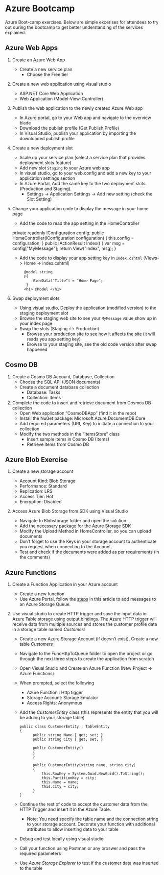 # Azure Bootcamp
Azure Boot-camp exercises. Below are simple excerises for attendees to try out during the bootcamp to get better understanding of the services explained. 

## Azure Web Apps
1.	Create an Azure Web App 
     - Create a new service plan
          - Choose the Free tier
2.   Create a new web application using visual studio
     - ASP.NET Core Web Application
     - Web Application (Model-View-Controller)
3.   Publish the  web application to the newly created Azure Web app
     - In Azure portal, go to your Web app and navigate to the overview blade
     - Download the publish profile (Get Publish Profile)
     - In Visual Studio, publish your application by importing the downloaded publish profile
     
4.   Create a new deployment slot
     - Scale up your service plan (select a service plan that provides deployment slots feature)
     - Add new slot `Staging` to your Azure web app 
     - In visual studio, go to your web.config and add a new key to your application settings section
     - In Azure Portal,  Add the same key to the two deployment slots (Production and Staging). 
         -  Settings -> Application Settings -> Add new setting (check the Slot Setting)
5.   Change your application code to display the message in your home page
     - Add the code to read the app setting in the HomeController
      
 
      private readonly IConfiguration config;
        public HomeController(IConfiguration configuration)
        {
            this.config = configuration;
        }
        public IActionResult Index()
        {
            var msg = config["MyMessage"];
            return View("Index", msg);
        }

     - Add the code to display your app setting key in `Index.cshtml`  (Views-> Home -> Index.cshtml)
    
       ```
         @model string
         @{
             ViewData["Title"] = "Home Page";
          }
         <h1> @Model </h1>
       ```  
6.  Swap deployment slots
     - Using visual studio, Deploy the application (modified version) to the staging deployment slot
     - Browse the staging web site to see your `MyMessage` value show up in your index page
     - Swap the slots (Staging <-> Production)
          - Browse your production site to see how it affects the site (it will reads you app setting key)
          - Browse to your staging site, see the old code version after swap happened
    
    
    
## Cosmo DB
1.   Create a Cosmo DB Account, Database, Collection
     - Choose the SQL API (JSON documents)
     - Create a document database collection
          - Database: Tasks
          - Collection: Items
2.  Complete the code to insert and retrieve document from Cosmos DB collection
     - Open Web application “CosmoDBApp” (find it in the repo)
     - Install the NuGet package:  Microsoft.Azure.DocumentDB.Core
     - Add required parameters (URI, Key) to initiate a connection to your collection
     - Modify the two methods in the “ItemsStore” class
          - Insert sample items in Cosmo DB  (Items)
          - Retrieve items from Cosmo DB
    
    
## Azure Blob Exercise
1.	Create a new storage account
     - Account Kind: Blob Storage
     - Performance: Standard
     - Replication: LRS
     - Access Tier: Hot
     - Encryption: Disabled
     
2.	Access Azure Blob Storage from SDK using Visual Studio
     - Navigate to Blobstorage folder and open the solution
     - Add the necessary package for the Azure Storage SDK
     - Modify the Upload Method in HomeController, so you can upload documents
     - Don’t forget to use the Keys in your storage account to authenticate you request when connecting to the Account.
     - Test and check if the documents were added as per requirements (in the comments)

## Azure Functions 
1.	Create a Function Application in your Azure account
    - Create a new function 
    - Use Azure Portal, follow the [steps](https://docs.microsoft.com/en-us/azure/azure-functions/functions-integrate-storage-queue-output-binding?tabs=csharp) in this article to add messages to an Azure Storage Queue.
    
2.  Use visual studio to create HTTP trigger and save the input data in Azure Table storage using output bindings.
    The Azure HTTP trigger will receive data from multiple sources and stores the customer profile data in a storage table named  *Customers*
    - Create a new Azure Storage Account (if doesn't exist), Create a new table *Customers*
    - Navigate to the FuncHttpToQueue folder to open the project or go through the next three steps to create the application from scratch
    - Open Visual Studio and Create an Azure Function (New Project -> Azure Functions)
    - When prompted, select the following
      - Azure Function : Http tigger
      - Storage Account: Storage Emulator
      - Access Rights: Anonymous
    - Add the *CustomerEntity* class (this represents the  entity that you will be adding to your storage table)
    
        ```
        public class CustomerEntity : TableEntity
        {
              public string Name { get; set; }
              public string City { get; set; }

              public CustomerEntity()
              {
              }

              public CustomerEntity(string name, string city)
              {
                  this.RowKey = System.Guid.NewGuid().ToString();
                  this.PartitionKey = city;
                  this.Name = name;
                  this.City = city;
              }
        }

        ```
    - Continue the rest of code to accept the customer data from the HTTP Trigger and insert it in the Azure Table.
      - Note: You need specify the table name and the connection string to your storage account. Decorate your function with additional attributes to allow inserting data to your table
      
    - Debug and test locally using visual studio
    - Call your function using Postman or any broswer and pass the required parameters
    - Use *Azure Storage Explorer* to test if the customer data was inserted to the table

